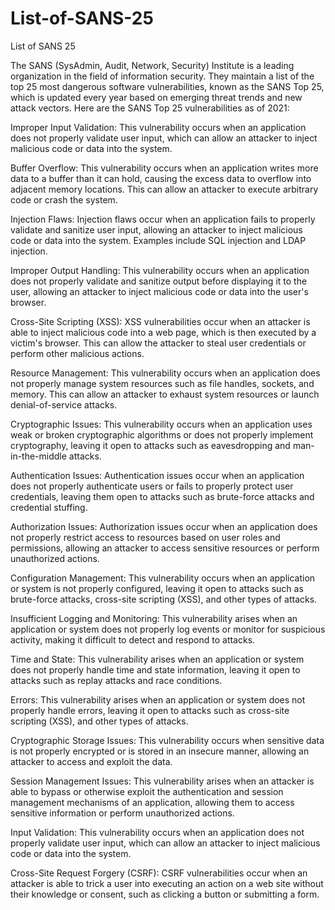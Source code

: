 # List-of-SANS-25
List of SANS 25

The SANS (SysAdmin, Audit, Network, Security) Institute is a leading organization in the field of information security. They maintain a list of the top 25 most dangerous software vulnerabilities, known as the SANS Top 25, which is updated every year based on emerging threat trends and new attack vectors. Here are the SANS Top 25 vulnerabilities as of 2021:

Improper Input Validation: This vulnerability occurs when an application does not properly validate user input, which can allow an attacker to inject malicious code or data into the system.

Buffer Overflow: This vulnerability occurs when an application writes more data to a buffer than it can hold, causing the excess data to overflow into adjacent memory locations. This can allow an attacker to execute arbitrary code or crash the system.

Injection Flaws: Injection flaws occur when an application fails to properly validate and sanitize user input, allowing an attacker to inject malicious code or data into the system. Examples include SQL injection and LDAP injection.

Improper Output Handling: This vulnerability occurs when an application does not properly validate and sanitize output before displaying it to the user, allowing an attacker to inject malicious code or data into the user's browser.

Cross-Site Scripting (XSS): XSS vulnerabilities occur when an attacker is able to inject malicious code into a web page, which is then executed by a victim's browser. This can allow the attacker to steal user credentials or perform other malicious actions.

Resource Management: This vulnerability occurs when an application does not properly manage system resources such as file handles, sockets, and memory. This can allow an attacker to exhaust system resources or launch denial-of-service attacks.

Cryptographic Issues: This vulnerability occurs when an application uses weak or broken cryptographic algorithms or does not properly implement cryptography, leaving it open to attacks such as eavesdropping and man-in-the-middle attacks.

Authentication Issues: Authentication issues occur when an application does not properly authenticate users or fails to properly protect user credentials, leaving them open to attacks such as brute-force attacks and credential stuffing.

Authorization Issues: Authorization issues occur when an application does not properly restrict access to resources based on user roles and permissions, allowing an attacker to access sensitive resources or perform unauthorized actions.

Configuration Management: This vulnerability occurs when an application or system is not properly configured, leaving it open to attacks such as brute-force attacks, cross-site scripting (XSS), and other types of attacks.

Insufficient Logging and Monitoring: This vulnerability arises when an application or system does not properly log events or monitor for suspicious activity, making it difficult to detect and respond to attacks.

Time and State: This vulnerability arises when an application or system does not properly handle time and state information, leaving it open to attacks such as replay attacks and race conditions.

Errors: This vulnerability arises when an application or system does not properly handle errors, leaving it open to attacks such as cross-site scripting (XSS), and other types of attacks.

Cryptographic Storage Issues: This vulnerability occurs when sensitive data is not properly encrypted or is stored in an insecure manner, allowing an attacker to access and exploit the data.

Session Management Issues: This vulnerability arises when an attacker is able to bypass or otherwise exploit the authentication and session management mechanisms of an application, allowing them to access sensitive information or perform unauthorized actions.

Input Validation: This vulnerability occurs when an application does not properly validate user input, which can allow an attacker to inject malicious code or data into the system.

Cross-Site Request Forgery (CSRF): CSRF vulnerabilities occur when an attacker is able to trick a user into executing an action on a web site without their knowledge or consent, such as clicking a button or submitting a form.
